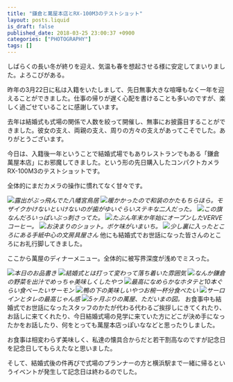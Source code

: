 ```yaml
---
title: "鎌倉と萬屋本店とRX-100M3のテストショット"
layout: posts.liquid
is_draft: false
published_date: 2018-03-25 23:00:37 +0900
categories: ["PHOTOGRAPHY"]
tags: []
---
```


しばらくの長い冬が終りを迎え、気温も春を想起させる様に安定してまいりました。よろこびがある。

昨年の3月22日に私は入籍をいたしまして、先日無事大きな喧嘩もなく一年を迎えることができました。仕事の帰りが遅く心配を書けることも多いのですが、楽しく過ごせていることに感謝しています。

去年は結婚式も式場の関係で人数を絞って開催し、無事にお披露目することができました。彼女の支え、両親の支え、周りの方々の支えがあってこそでした。ありがとうございます。

今日は、入籍後一年ということで結婚式場でもありレストランでもある「鎌倉 萬屋本店」にお邪魔してきました。という形の先日購入したコンパクトカメラRX-100M3のテストショットです。

全体的にまだカメラの操作に慣れてなく甘々です。

 <img class="in_article" src="/public/images/2019/01/3e50a-1b7K9n4L78egoSEf4bA8GwQ.jpg">_露出がぶっ飛んでた八幡宮鳥居_
 <img class="in_article" src="/public/images/2019/01/bb3a0-1FAWkExtctG0-P00ESTpkSA.jpg">_暖かかったので和装のかたもちらほら。モザイクかけないといけないのが歯がゆいぐらいステキな二人だった。_
 <img class="in_article" src="/public/images/2019/01/0bb5d-175jdSy75laAgCESVNIZC-g.jpg">_この旗なんだろいっぱいぶっ刺さってた。_
 <img class="in_article" src="/public/images/2019/01/19a32-16w57wBN45H5K0GUNgmmo5w.jpg">_たぶん年末か年始にオープンしたVERVEコーヒー。_
 <img class="in_article" src="/public/images/2019/01/8e533-1IDm3zAhueJobPoSti4nW_A.jpg">_お決まりのショット。ボケ味がいまいち。_
 <img class="in_article" src="/public/images/2019/01/8598b-1XrJNN5K_XTwfH68QuvJ_SA.jpg">_少し裏に入ったところにある手紙中心の文房具屋さん_
他にも結婚式でお世話になった皆さんのところにお礼行脚してきました。

ここから萬屋のディナーメニュー。全体的に被写界深度が浅めでミスった。

 <img class="in_article" src="/public/images/2019/01/4ef62-1eouQd26V-t76fWOoj1kvkw.jpg">_本日のお品書き_
 <img class="in_article" src="/public/images/2019/01/25939-1xLLhm1tBtimyvzxrINDdWg.jpg">_結婚式とは打って変わって落ち着いた雰囲気_
 <img class="in_article" src="/public/images/2019/01/97d81-1yq4Damo8xQGkhnIIaN0Ucw.jpg">_なんか鎌倉の野菜を出汁でめっちゃ美味しくしたやつ_
 <img class="in_article" src="/public/images/2019/01/63cee-11vFiDEcUsgwZOoec3QruvQ.jpg">_最高になめらかなホタテと10本ぐらい食べーたいサーモン_
 <img class="in_article" src="/public/images/2019/01/8cf19-1jYkK1EEig5k_W5gx2u90ng.jpg">_鴨の下の美味しいやつお椀一杯分食べたい_
 <img class="in_article" src="/public/images/2019/01/92992-1Pt38pUjakKgZAk_i8KVvsA.jpg">_サーロインとタレの最高じゃん感_
 <img class="in_article" src="/public/images/2019/01/c444c-1iXlTALCE-20MDBEzCdXBGg.jpg">_5ヶ月ぶりの萬屋、ただいまの図。_
お食事中も結婚式でお世話になったスタッフのかたが代わる代わるご挨拶しにきてくれたり、お話しに来てくれたり、今日結婚式場の見学に来ていた方にどこが決め手になったかをお話したり、何をとっても萬屋本店っぽいななどと思ったりしました。

お食事は相変わらず美味しく、私達の懐具合からだと若干割高なのですが記念日を記念日してもらえたなと思いました。

そして、結婚式後の件再びで式場のプランナーの方と横浜駅まで一緒に帰るというイベントが発生して記念日は終わるのでした。


